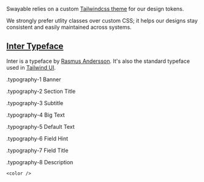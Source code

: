 Swayable relies on a custom [Tailwindcss theme](https://tailwindcss.com/docs/theme) for our design tokens.

We strongly prefer utlity classes over custom CSS; it helps our designs stay consistent and easily maintained across systems.

## [Inter Typeface](https://rsms.me/inter/)

Inter is a typeface by [Rasmus Andersson](https://rsms.me/inter/). It's also the standard typeface used in [Tailwind UI](https://tailwindui.com/documentation#optional-add-the-inter-font-family).

<p>
  <span class='block text-md text-red-1 font-mono mt-4'>.typography-1</span>
  <span class='typography-1'>Banner</span>
</p>
<p>
  <span class='block text-md text-red-1 font-mono mt-4'>.typography-2</span>
  <span class='typography-2'>Section Title</span>
</p>
<p>
  <span class='block text-md text-red-1 font-mono mt-4'>.typography-3</span>
  <span class='typography-3'>Subtitle</span>
</p>
<p>
  <span class='block text-md text-red-1 font-mono mt-4'>.typography-4</span>
  <span class='typography-4'>Big Text</span>
</p>
<p>
  <span class='block text-md text-red-1 font-mono mt-4'>.typography-5</span>
  <span class='typography-5'>Default Text</span>
</p>
<p>
  <span class='block text-md text-red-1 font-mono mt-4'>.typography-6</span>
  <span class='typography-6'>Field Hint</span>
</p>
<p>
  <span class='block text-md text-red-1 font-mono mt-4'>.typography-7</span>
  <span class='typography-7'>Field Title</span>
</p>
<p>
  <span class='block text-md text-red-1 font-mono mt-4'>.typography-8</span>
  <span class='typography-8'>Description</span>
</p>

```
<color />
```